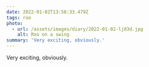 ```yaml
---
date: 2022-01-02T13:58:33.479Z
tags: roo
photo:
  - url: /assets/images/diary/2022-01-02-lj83d.jpg
    alt: Roo on a swing
summary: 'Very exciting, obviously.'
---
```

Very exciting, obviously. 
